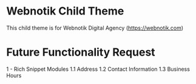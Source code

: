 # Webnotik Child Theme
This child theme is for Webnotik Digital Agency (https://webnotik.com)

# Future Functionality Request
1 - Rich Snippet Modules
1.1 Address
1.2 Contact Information
1.3 Business Hours
